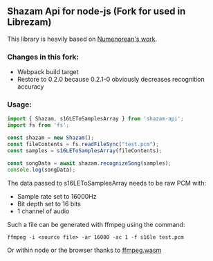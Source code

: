 ## Shazam Api for node-js (Fork for used in Librezam)

This library is heavily based on [Numenorean's work](https://github.com/Numenorean/ShazamAPI).

### Changes in this fork:

* Webpack build target
* Restore to 0.2.0 because 0.2.1-0 obviously decreases recognition accuracy

### Usage:

```js
import { Shazam, s16LEToSamplesArray } from 'shazam-api';
import fs from 'fs';

const shazam = new Shazam();
const fileContents = fs.readFileSync("test.pcm");
const samples = s16LEToSamplesArray(fileContents);

const songData = await shazam.recognizeSong(samples);
console.log(songData);
```

The data passed to s16LEToSamplesArray needs to be raw PCM with:
- Sample rate set to 16000Hz
- Bit depth set to 16 bits
- 1 channel of audio

Such a file can be generated with ffmpeg using the command:
```
ffmpeg -i <source file> -ar 16000 -ac 1 -f s16le test.pcm
```

Or within node or the browser thanks to [ffmpeg.wasm](https://www.npmjs.com/package/@ffmpeg/ffmpeg)
